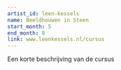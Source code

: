 ```yaml
---
artist_id: leen-kessels
name: Beeldhouwen in Steen
start_month: 5
end_month: 8
link: www.leenkessels.nl/cursus
---
```


Een korte beschrijving van de cursus
